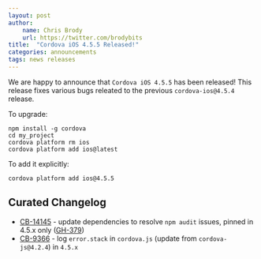 ```yaml
---
layout: post
author:
    name: Chris Brody
    url: https://twitter.com/brodybits
title:  "Cordova iOS 4.5.5 Released!"
categories: announcements
tags: news releases
---
```


We are happy to announce that `Cordova iOS 4.5.5` has been released! This release fixes various bugs releated to the previous `cordova-ios@4.5.4` release.

To upgrade:

    npm install -g cordova
    cd my_project
    cordova platform rm ios
    cordova platform add ios@latest

To add it explicitly:

    cordova platform add ios@4.5.5

<!--more-->

## Curated Changelog

* [CB-14145](https://issues.apache.org/jira/browse/CB-14145) - update dependencies to resolve `npm audit` issues, pinned in 4.5.x only ([GH-379](https://github.com/apache/cordova-ios/pull/379))
* [CB-9366](https://issues.apache.org/jira/browse/CB-9366) - log `error.stack` in `cordova.js` (update from `cordova-js@4.2.4`) in `4.5.x`
